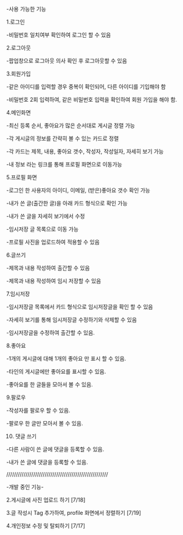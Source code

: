 -사용 가능한 기능

1.로그인

-비밀번호 일치여부 확인하여 로그인 할 수 있음


2.로그아웃

-팝업창으로 로그아웃 의사 확인 후 로그아웃할 수 있음


3.회원가입

-같은 아이디를 입력할 경우 중복이 확인되어, 다른 아이디를 기입해야 함

-비밀번호 2회 입력하여, 같은 비밀번호 입력을 확인하여 회원 가입을 해야 함.


4.메인화면

-최신 등록 순서, 좋아요가 많은 순서대로 게시글 정렬 가능

-각 게시글의 정보를 간략히 볼 수 있는 카드로 정렬

-각 카드는 제목, 내용, 좋아요 갯수, 작성자, 작성일자, 자세히 보기 가능

-내 정보 라는 링크를 통해 프로필 화면으로 이동가능


5.프로필 화면

-로그인 한 사용자의 아이디, 이메일, (받은)좋아요 갯수 확인 가능

-내가 쓴 글(출간한 글)을 아래 카드 형식으로 확인 가능

-내가 쓴 글을 자세히 보기에서 수정

-임시저장 글 목록으로 이동 가능

-프로필 사진을 업로드하여 적용할 수 있음


6.글쓰기

-제목과 내용 작성하여 출간할 수 있음

-제목과 내용 작성하여 임시 저장할 수 있음


7.임시저장

-임시저장글 목록에서 카드 형식으로 임시저장글을 확인 할 수 있음

-자세히 보기를 통해 임시저장글 수정하기와 삭제할 수 있음

-임시저장글을 수정하여 출간할 수 있음.


8.좋아요

-1개의 게시글에 대해 1개의 좋아요 만 표시 할 수 있음.

-타인의 게시글에만 좋아요를 표시할 수 있음.

-좋아요를 한 글들을 모아서 볼 수 있음.

9.팔로우

-작성자를 팔로우 할 수 있음.

-팔로우 한 글만 모아서 볼 수 있음.

10. 댓글 쓰기

-다른 사람이 쓴 글에 댓글을 등록할 수 있음.

-내가 쓴 글에 댓글을 등록할 수 있음.

/////////////////////////////////////////////////////

-개발 중인 기능-

2.게시글에 사진 업로드 하기  [7/18]

3.글 작성시 Tag 추가하여, profile 화면에서 정렬하기  [7/19]

4.개인정보 수정 및 탈퇴하기  [7/17]

